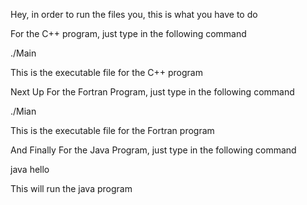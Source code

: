 Hey, in order to run the files you, this is what you have to do

For the C++ program, just type in the following command

./Main

This is the executable file for the C++ program

Next Up
For the Fortran Program, just type in the following command

./Mian

This is the executable file for the Fortran program

And Finally
For the Java Program, just type in the following command

java hello

This will run the java program
